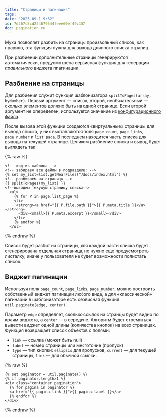 ```yaml
---
title: "Страницы и пагинация"
tags: 
date: "2025.09.1 9:32"
id: 7d267c5cd224679544feee60ef49c157
doc: pagination_ru
---
```


Муха позволяет разбить на страницы произвольный список, как правило, эта функция
нужна для вывода длинного списка страниц.  

При разбиении дополнительные страницы генерируются автоматически, предусмотрена 
сервисная функция для генерации _правильного_ виджета ппагинации.

## Разбиение на страницы

Для разбиения служит функция шаблонизатора `splitToPages(array, byNumber)`. Первый аргумент — список,
второй, необязательный — сколько элементов должно быть на одной странице. Если второй аргумент не 
опеределен, используется значение из [конфигурационного файла](/+doc:config_file_ru).

После вызова этой функции создаются «виртуальные» страницы для вывода списка,  у них выставляются поля `page_count`, `page_links`, `page_number` 
и `list_page`. В последнем находится часть списка для вывода на текущей странице. Целиком разбиение
списка и вывод будет выглядеть так:

{% raw %}
```jinja
<!-- код из шаблона -->
<!-- забираем все файлы в подразделе: -->
{% set my_list=list.getNearFiles("/docs/index.html") %}
<!-- разбиваем на страницы -->
{{ splitToPages(my_list) }}
<!--выводим текущую страницу списка-->
  <ul>
    {% for P in page.list_page %}
    <li>
     <strong><a href="{{ P.file.path }}">{{ P.meta.title }}</a></strong>
      <div><small>{{ P.meta.excerpt }}</small></div>
    </li>
    {% endfor %}
  </ul>
```
{% endraw %}

Список будет разбит на страницы, для каждой части списка будет сгенерирована отдельная страница, 
но нужно еще предусмотреть листалку, иначе у пользователя не будет возможности полистать список.

## Виджет пагинации

Используя поля `page_count`, `page_links`, `page_number`, можно построить собственный виджет 
пагинации любого вида, а для  «классической» пагинации в шаблонизаторе есть сервисная функция `util.paginate(edge, center)`.

Параметр `edge` определяет, сколько ссылок на странцы будет видно по краям виджета, а `center` — в середине. Алгоритм
будет стремиться вывести виджет одной длины (количества кнопок) на всех страницах. Функция возвращает список объектов
с полями:

- `link` — ссылка (может быть null)
- `label` — номер страницы или многоточие (пропуск)
- `type` — тип кнопки: `ellipsis` для пропусков, `current` — для текущей страницы, `link` — для обычной ссылки.

{% raw %}
```jinja
{% set paginator = util.paginate() %}
{% if paginator.length>1 %}
<div class="container pagination">
  {% for pagina in paginator %}
  <a href="{{ pagina.link }}">{{ pagina.label }}</a>
  {% endfor %}
</div>

```

{% endraw %}





